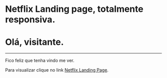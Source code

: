 # Netflix Landing page, totalmente responsiva.

<h1> Olá, visitante. </h1>
<hr>
<p>Fico feliz que tenha vindo me ver.</p>

Para visualizar clique no link <a href="https://viniciusferraza1.github.io/Netflix-clone/"> Netflix Landing Page</a>.
